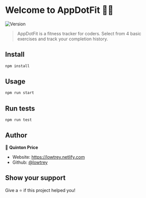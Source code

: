 # Welcome to AppDotFit 👋🏾
![Version](https://img.shields.io/badge/version-0.1.0-blue.svg?cacheSeconds=2592000)

> AppDotFit is a fitness tracker for coders. Select from 4 basic exercises and track your completion history.

## Install

```sh
npm install
```

## Usage

```sh
npm run start
```

## Run tests

```sh
npm run test
```

## Author

👤 **Quinton Price**

* Website: https://lowtrey.netlify.com
* Github: [@lowtrey](https://github.com/lowtrey)

## Show your support

Give a ⭐️ if this project helped you!